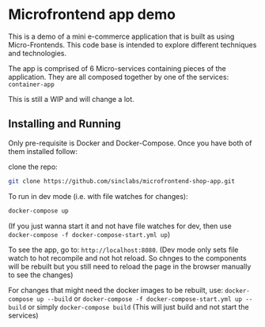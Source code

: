 # Microfrontend app demo
This is a demo of a mini e-commerce application that is built as using Micro-Frontends. This code base is intended to explore different techniques and technologies.

The app is comprised of 6 Micro-services containing pieces of the application. They are all composed together by one of the services: `container-app`

This is still a WIP and will change a lot.

## Installing and Running
Only pre-requisite is Docker and Docker-Compose. Once you have both of them installed follow:

clone the repo:
```bash
git clone https://github.com/sinclabs/microfrontend-shop-app.git
```

To run in dev mode (i.e. with file watches for changes):
```bash
docker-compose up
```
(If you just wanna start it and not have file watches for dev, then use `docker-compose -f docker-compose-start.yml up`)

To see the app, go to: `http://localhost:8080`. (Dev mode only sets file watch to hot recompile and not hot reload. So chnges to the components will be rebuilt but you still need to reload the page in the browser manually to see the changes)

For changes that might need the docker images to be rebuilt, use: `docker-compose up --build` or `docker-compose -f docker-compose-start.yml up --build` or simply `docker-compose build` (This will just build and not start the services)
